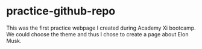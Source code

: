 # practice-github-repo
This was the first practice webpage I created during Academy Xi bootcamp. We could choose the theme and thus I chose to create a page about Elon Musk.
